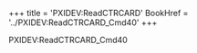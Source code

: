 +++
title = 'PXIDEV:ReadCTRCARD'
BookHref = '../PXIDEV:ReadCTRCARD_Cmd40'
+++

PXIDEV:ReadCTRCARD_Cmd40
